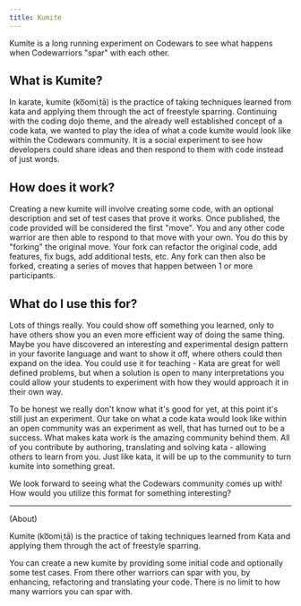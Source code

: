 ```yaml
---
title: Kumite
---
```


Kumite is a long running experiment on Codewars to see what happens when Codewarriors "spar" with each other.

## What is Kumite?

In karate, kumite (ko͞omiˌtā) is the practice of taking techniques learned from kata and applying them through the act of freestyle sparring.
Continuing with the coding dojo theme, and the already well established concept of a code kata,
we wanted to play the idea of what a code kumite would look like within the Codewars community.
It is a social experiment to see how developers could share ideas and then respond to them with code instead of just words.

## How does it work?

Creating a new kumite will involve creating some code, with an optional description and set of test cases that prove it works.
Once published, the code provided will be considered the first "move".
You and any other code warrior are then able to respond to that move with your own.
You do this by "forking" the original move.
Your fork can refactor the original code, add features, fix bugs, add additional tests, etc.
Any fork can then also be forked, creating a series of moves that happen between 1 or more participants.

## What do I use this for?

Lots of things really.
You could show off something you learned, only to have others show you an even more efficient way of doing the same thing.
Maybe you have discovered an interesting and experimental design pattern in your favorite language and want to show it off,
where others could then expand on the idea.
You could use it for teaching - Kata are great for well defined problems,
but when a solution is open to many interpretations you could allow your students to experiment with how they would approach it in their own way.

To be honest we really don't know what it's good for yet, at this point it's still just an experiment.
Our take on what a code kata would look like within an open community was an experiment as well,
that has turned out to be a success.
What makes kata work is the amazing community behind them. All of you contribute by authoring,
translating and solving kata - allowing others to learn from you.
Just like kata, it will be up to the community to turn kumite into something great.

We look forward to seeing what the Codewars community comes up with! How would you utilize this format for something interesting?


---

(About)

Kumite (ko͞omiˌtā) is the practice of taking techniques learned from Kata and applying them through the act of freestyle sparring.

You can create a new kumite by providing some initial code and optionally some test cases.
From there other warriors can spar with you, by enhancing, refactoring and translating your code.
There is no limit to how many warriors you can spar with.
